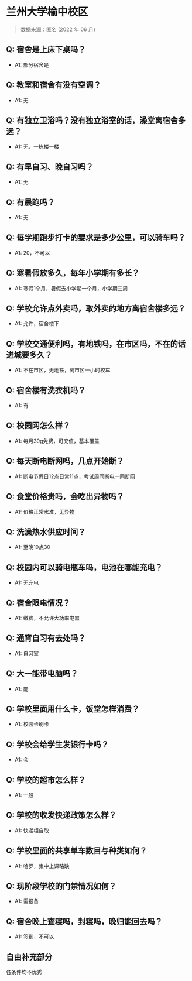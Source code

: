 # 兰州大学榆中校区

> 数据来源：匿名 (2022 年 06 月)

## Q: 宿舍是上床下桌吗？

- A1: 部分宿舍是

## Q: 教室和宿舍有没有空调？

- A1: 无

## Q: 有独立卫浴吗？没有独立浴室的话，澡堂离宿舍多远？

- A1: 无，一栋楼一楼

## Q: 有早自习、晚自习吗？

- A1: 无

## Q: 有晨跑吗？

- A1: 无

## Q: 每学期跑步打卡的要求是多少公里，可以骑车吗？

- A1: 20，不可以

## Q: 寒暑假放多久，每年小学期有多长？

- A1: 寒假1个月，暑假去小学期一个月，小学期三周

## Q: 学校允许点外卖吗，取外卖的地方离宿舍楼多远？

- A1: 允许，宿舍楼下

## Q: 学校交通便利吗，有地铁吗，在市区吗，不在的话进城要多久？

- A1: 不在市区，无地铁，离市区一小时校车

## Q: 宿舍楼有洗衣机吗？

- A1: 有

## Q: 校园网怎么样？

- A1: 每月30g免费，可充值，基本覆盖

## Q: 每天断电断网吗，几点开始断？

- A1: 断电节假日12点日常11点，考试周同断电一同断网

## Q: 食堂价格贵吗，会吃出异物吗？

- A1: 价格正常水准，无异物

## Q: 洗澡热水供应时间？

- A1: 至晚10点30

## Q: 校园内可以骑电瓶车吗，电池在哪能充电？

- A1: 无充电

## Q: 宿舍限电情况？

- A1: 缴费，不允许大功率电器

## Q: 通宵自习有去处吗？

- A1: 自习室

## Q: 大一能带电脑吗？

- A1: 能

## Q: 学校里面用什么卡，饭堂怎样消费？

- A1: 校园卡刷卡

## Q: 学校会给学生发银行卡吗？

- A1: 会

## Q: 学校的超市怎么样？

- A1: 一般

## Q: 学校的收发快递政策怎么样？

- A1: 快递柜自取

## Q: 学校里面的共享单车数目与种类如何？

- A1: 哈罗，集中上课略缺

## Q: 现阶段学校的门禁情况如何？

- A1: 需报备

## Q: 宿舍晚上查寝吗，封寝吗，晚归能回去吗？

- A1: 签到，不可以

## 自由补充部分

各条件均不优秀